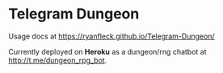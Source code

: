 # Telegram Dungeon

Usage docs at <https://ryanfleck.github.io/Telegram-Dungeon/>

Currently deployed on **Heroku** as a dungeon/rng chatbot at <http://t.me/dungeon_rpg_bot>.
